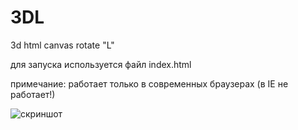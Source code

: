 # 3DL
3d html canvas rotate "L"

для запуска используется файл index.html

примечание: работает только в современных браузерах (в IE не работает!)

![скриншот](https://github.com/sozercaniekosmosa/3DL/edit/demo.png)

